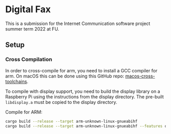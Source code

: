 # Digital Fax

This is a submission for the Internet Communication software project summer term 2022 at FU.

## Setup

### Cross Compilation

In order to cross-compile for arm, you need to install a GCC compiler for arm. On macOS this can be done using this GitHub repo: [macos-cross-toolchains](https://github.com/messense/homebrew-macos-cross-toolchains).

To compile with display support, you need to build the display library on a Raspberry Pi using the instructions from the display directory. The pre-built `libdisplay.a` must be copied to the display directory.

Compile for ARM:

```sh
cargo build --release --target arm-unknown-linux-gnueabihf
cargo build --release --target arm-unknown-linux-gnueabihf --features display
```
